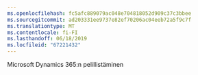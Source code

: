 ```yaml
---
ms.openlocfilehash: fc5afc889079ac048e704818052d909c37c3bbee
ms.sourcegitcommit: ad203331ee9737e82ef70206ac04eeb72a5f9c7f
ms.translationtype: MT
ms.contentlocale: fi-FI
ms.lasthandoff: 06/18/2019
ms.locfileid: "67221432"
---
```

Microsoft Dynamics 365:n pelillistäminen